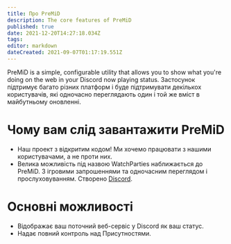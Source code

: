 ```yaml
---
title: Про PreMiD
description: The core features of PreMiD
published: true
date: 2021-12-20T14:27:18.034Z
tags:
editor: markdown
dateCreated: 2021-09-07T01:17:19.551Z
---
```


PreMiD is a simple, configurable utility that allows you to show what you're doing on the web in your Discord now playing status. Застосунок підтримує багато різних платформ і буде підтримувати декількох користувачів, які одночасно переглядають один і той же вміст в майбутньому оновленні.

# Чому вам слід завантажити PreMiD
- Наш проект з відкритим кодом! Ми хочемо працювати з нашими користувачами, а не проти них.
- Велика можливість під назвою WatchParties наближається до PreMiD. З ігровими запрошеннями та одночасним переглядом і прослуховуванням. Створено [Discord](https://discordapp.com/).

# Основні можливості
- Відображає ваш поточний веб-сервіс у Discord як ваш статус.
- Надає повний контроль над Присутностями.
